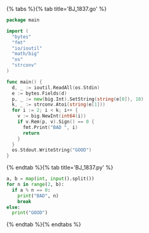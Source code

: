 {% tabs %}{% tab title='BJ_1837.go' %}

```go
package main

import (
  "bytes"
  "fmt"
  "io/ioutil"
  "math/big"
  "os"
  "strconv"
)

func main() {
  d, _ := ioutil.ReadAll(os.Stdin)
  e := bytes.Fields(d)
  p, _ := new(big.Int).SetString(string(e[0]), 10)
  k, _ := strconv.Atoi(string(e[1]))
  for i := 2; i < k; i++ {
    v := big.NewInt(int64(i))
    if v.Rem(p, v).Sign() == 0 {
      fmt.Print("BAD ", i)
      return
    }
  }
  os.Stdout.WriteString("GOOD")
}
```

{% endtab %}{% tab title='BJ_1837.py' %}

```py
a, b = map(int, input().split())
for n in range(2, b):
  if a % n == 0:
    print("BAD", n)
    break
else:
  print("GOOD")
```

{% endtab %}{% endtabs %}
